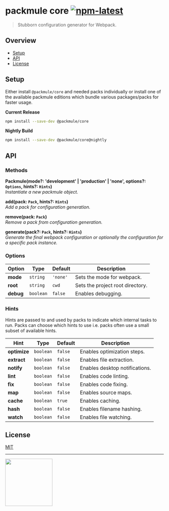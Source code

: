 # packmule core [![npm-latest]][npm]

> Stubborn configuration generator for Webpack.

## Overview

-   [Setup](#setup)
-   [API](#api)
-   [License](#license)

## Setup

Either install `@packmule/core` and needed packs individually
or install one of the available packmule editions which bundle
various packages/packs for faster usage.

**Current Release**

```bash
npm install --save-dev @packmule/core
```

**Nightly Build**

```bash
npm install --save-dev @packmule/core@nightly
```

## API

### Methods

**Packmule(mode?: 'development' | 'production' | 'none', options?: `Options`, hints?: `Hints`)**  
_Instantiate a new packmule object._

**add(pack: `Pack`, hints?: `Hints`)**  
_Add a pack for configuration generation._

**remove(pack: `Pack`)**  
_Remove a pack from configuration generation._

**generate(pack?: `Pack`, hints?: `Hints`)**  
_Generate the final webpack configuration or optionally the configuration for a specific pack instance._

### Options

| Option    | Type      | Default  | Description                      |
| --------- | --------- | -------- | -------------------------------- |
| **mode**  | `string`  | `'none'` | Sets the mode for webpack.       |
| **root**  | `string`  | `cwd`    | Sets the project root directory. |
| **debug** | `boolean` | `false`  | Enables debugging.               |

### Hints

Hints are passed to and used by packs to indicate which internal tasks to run.
Packs can choose which hints to use i.e. packs often use a small subset of available hints.

| Hint         | Type      | Default | Description                    |
| ------------ | --------- | ------- | ------------------------------ |
| **optimize** | `boolean` | `false` | Enables optimization steps.    |
| **extract**  | `boolean` | `false` | Enables file extraction.       |
| **notify**   | `boolean` | `false` | Enables desktop notifications. |
| **lint**     | `boolean` | `false` | Enables code linting.          |
| **fix**      | `boolean` | `false` | Enables code fixing.           |
| **map**      | `boolean` | `false` | Enables source maps.           |
| **cache**    | `boolean` | `true`  | Enables caching.               |
| **hash**     | `boolean` | `false` | Enables filename hashing.      |
| **watch**    | `boolean` | `false` | Enables file watching.         |

## License

[MIT](https://choosealicense.com/licenses/mit/)

---

[<img src="https://www.pixelart.at/fileadmin/images/logo-new/logo.svg" width="150">](https://www.pixelart.at/)

[npm]: https://www.npmjs.com/package/@packmule/core
[npm-latest]: https://img.shields.io/npm/v/@packmule/core/latest?color=%230AC2FF&label=release&style=for-the-badge
